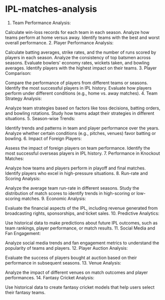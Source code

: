 # IPL-matches-analysis
1. Team Performance Analysis:

Calculate win-loss records for each team in each season.
Analyze how teams perform at home versus away.
Identify teams with the best and worst overall performance.
2. Player Performance Analysis:

Calculate batting averages, strike rates, and the number of runs scored by players in each season.
Analyze the consistency of top batsmen across seasons.
Evaluate bowlers' economy rates, wickets taken, and bowling averages.
Identify players with the highest impact on their teams.
3. Player Comparison:

Compare the performance of players from different teams or seasons.
Identify the most successful players in IPL history.
Evaluate how players perform under different conditions (e.g., home vs. away matches).
4. Team Strategy Analysis:

Analyze team strategies based on factors like toss decisions, batting orders, and bowling rotations.
Study how teams adapt their strategies in different situations.
5. Season-wise Trends:

Identify trends and patterns in team and player performance over the years.
Analyze whether certain conditions (e.g., pitches, venues) favor batting or bowling.
6. Impact of Foreign Players:

Assess the impact of foreign players on team performance.
Identify the most successful overseas players in IPL history.
7. Performance in Knockout Matches:

Analyze how teams and players perform in playoff and final matches.
Identify players who excel in high-pressure situations.
8. Run-rate and Scoring Analysis:

Analyze the average team run-rate in different seasons.
Study the distribution of match scores to identify trends in high-scoring or low-scoring matches.
9. Economic Analysis:

Evaluate the financial aspects of the IPL, including revenue generated from broadcasting rights, sponsorships, and ticket sales.
10. Predictive Analytics:

Use historical data to make predictions about future IPL outcomes, such as team rankings, player performance, or match results.
11. Social Media and Fan Engagement:

Analyze social media trends and fan engagement metrics to understand the popularity of teams and players.
12. Player Auction Analysis:

Evaluate the success of players bought at auction based on their performance in subsequent seasons.
13. Venue Analysis:

Analyze the impact of different venues on match outcomes and player performances.
14. Fantasy Cricket Analysis:

Use historical data to create fantasy cricket models that help users select their fantasy teams.
